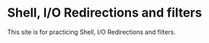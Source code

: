 # Shell, I/O Redirections and filters

This site is for practicing Shell, I/O Redirections and filters.